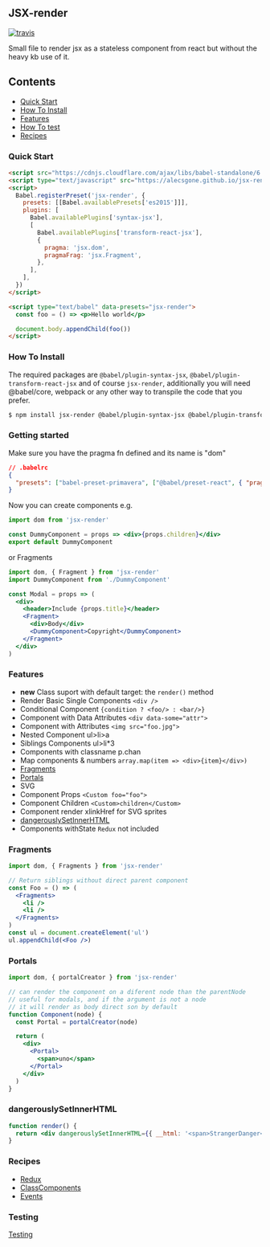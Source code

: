 ## JSX-render

[![travis](https://travis-ci.org/alecsgone/jsx-render.svg?branch=master)](https://travis-ci.org/alecsgone/jsx-render)

Small file to render jsx as a stateless component from react but without the heavy kb use of it.

## Contents

- [Quick Start](#quick-start)
- [How To Install](#how-to-install)
- [Features](#features)
- [How To test](recipes/testing.md)
- [Recipes](#recipes)

### Quick Start

```html
<script src="https://cdnjs.cloudflare.com/ajax/libs/babel-standalone/6.21.1/babel.min.js"></script>
<script type="text/javascript" src="https://alecsgone.github.io/jsx-render/jsx.js"></script>
<script>
  Babel.registerPreset('jsx-render', {
    presets: [[Babel.availablePresets['es2015']]],
    plugins: [
      Babel.availablePlugins['syntax-jsx'],
      [
        Babel.availablePlugins['transform-react-jsx'],
        {
          pragma: 'jsx.dom',
          pragmaFrag: 'jsx.Fragment',
        },
      ],
    ],
  })
</script>

<script type="text/babel" data-presets="jsx-render">
  const foo = () => <p>Hello world</p>

  document.body.appendChild(foo())
</script>
```

### How To Install

The required packages are `@babel/plugin-syntax-jsx`, `@babel/plugin-transform-react-jsx` and of course `jsx-render`, additionally you will need @babel/core, webpack or any other way to transpile the code that you prefer.

```sh
$ npm install jsx-render @babel/plugin-syntax-jsx @babel/plugin-transform-react-jsx
```

### Getting started

Make sure you have the pragma fn defined and its name is "dom"

```json
// .babelrc
{
  "presets": ["babel-preset-primavera", ["@babel/preset-react", { "pragma": "dom" }]]
}
```

Now you can create components e.g.

```jsx
import dom from 'jsx-render'

const DummyComponent = props => <div>{props.children}</div>
export default DummyComponent
```

or Fragments

```jsx
import dom, { Fragment } from 'jsx-render'
import DummyComponent from './DummyComponent'

const Modal = props => (
  <div>
    <header>Include {props.title}</header>
    <Fragment>
      <div>Body</div>
      <DummyComponent>Copyright</DummyComponent>
    </Fragment>
  </div>
)
```

### Features

- **new** Class suport with default target: the `render()` method
- Render Basic Single Components `<div />`
- Conditional Component `{condition ? <foo/> : <bar/>}`
- Component with Data Attributes `<div data-some="attr">`
- Component with Attributes `<img src="foo.jpg">`
- Nested Component ul>li>a
- Siblings Components ul>li\*3
- Components with classname p.chan
- Map components & numbers `array.map(item => <div>{item}</div>)`
- [Fragments](#fragments)
- [Portals](#portals)
- SVG
- Component Props `<Custom foo="foo">`
- Component Children `<Custom>children</Custom>`
- Component render xlinkHref for SVG sprites
- [dangerouslySetInnerHTML](#dangerouslysetinnerhtml)
- Components withState `Redux` not included

### Fragments

```jsx
import dom, { Fragments } from 'jsx-render'

// Return siblings without direct parent component
const Foo = () => (
  <Fragments>
    <li />
    <li />
  </Fragments>
)
const ul = document.createElement('ul')
ul.appendChild(<Foo />)
```

### Portals

```jsx
import dom, { portalCreator } from 'jsx-render'

// can render the component on a diferent node than the parentNode
// useful for modals, and if the argument is not a node
// it will render as body direct son by default
function Component(node) {
  const Portal = portalCreator(node)

  return (
    <div>
      <Portal>
        <span>uno</span>
      </Portal>
    </div>
  )
}
```

### dangerouslySetInnerHTML

```jsx
function render() {
  return <div dangerouslySetInnerHTML={{ __html: '<span>StrangerDanger</span>' }} />
}
```

### Recipes

- [Redux](recipes/redux.md)
- [ClassComponents](recipes/classComponents.md)
- [Events](recipes/events.md)

### Testing

[Testing](recipes/testing.md)
